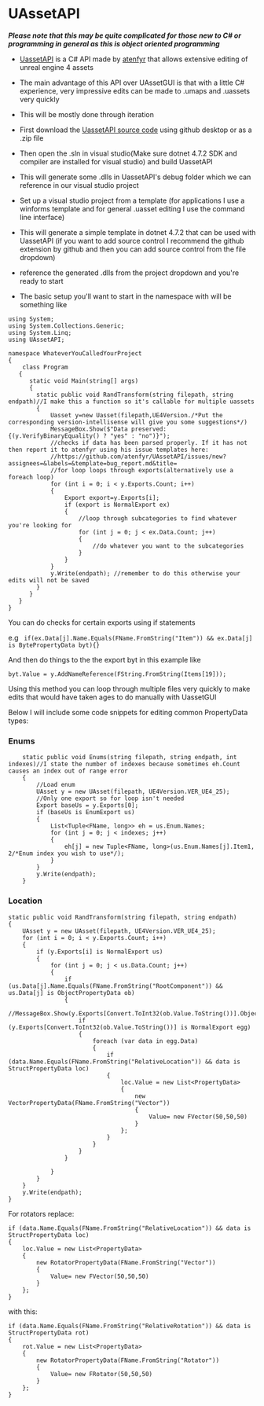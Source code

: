 # UAssetAPI

***Please note that this may be quite complicated for those new to C# or programming in general as this is object oriented programming***

- [UassetAPI](https://github.com/atenfyr/UAssetAPI) is a C# API made by [atenfyr](https://github.com/atenfyr) that allows extensive editing of unreal engine 4 assets
- The main advantage of this API over UAssetGUI is that with a little C# experience, very impressive edits can be made to .umaps and .uassets very quickly
- This will be mostly done through iteration

- First download the [UassetAPI source code](https://github.com/atenfyr/UAssetAPI) using github desktop or as a .zip file
- Then open the .sln in visual studio(Make sure dotnet 4.7.2 SDK and compiler are installed for visual studio) and build UassetAPI
- This will generate some .dlls in UassetAPI's debug folder which we can reference in our visual studio project
- Set up a visual studio project from a template (for applications I use a winforms template and for general .uasset editing I use the command line interface)
- This will generate a simple template in dotnet 4.7.2 that can be used with UassetAPI (if you want to add source control I recommend the github extension by github and then you can add source control from the file dropdown)
- reference the generated .dlls from the project dropdown and you're ready to start
- The basic setup you'll want to start in the namespace with will be something like
```
using System;
using System.Collections.Generic;
using System.Linq;
using UAssetAPI;

namespace WhateverYouCalledYourProject
{
    class Program
   {
      static void Main(string[] args)
      {
        static public void RandTransform(string filepath, string endpath)//I make this a function so it's callable for multiple uassets
        {
            Uasset y=new Uasset(filepath,UE4Version./*Put the corresponding version-intellisense will give you some suggestions*/)
            MessageBox.Show($"Data preserved:{(y.VerifyBinaryEquality() ? "yes" : "no")}");
            //checks if data has been parsed properly. If it has not then report it to atenfyr using his issue templates here:
            //https://github.com/atenfyr/UAssetAPI/issues/new?assignees=&labels=&template=bug_report.md&title=
            //for loop loops through exports(alternatively use a foreach loop)
            for (int i = 0; i < y.Exports.Count; i++)
            {
                Export export=y.Exports[i];
                if (export is NormalExport ex)
                {
                    //loop through subcategories to find whatever you're looking for
                    for (int j = 0; j < ex.Data.Count; j++)
                    {
                        //do whatever you want to the subcategories
                    }
                }
            }
            y.Write(endpath); //remember to do this otherwise your edits will not be saved
        }
      }
   }
}
```
You can do checks for certain exports using if statements

e.g ``` if(ex.Data[j].Name.Equals(FName.FromString("Item")) && ex.Data[j] is BytePropertyData byt){}```

And then do things to the the export byt in this example like

```byt.Value = y.AddNameReference(FString.FromString(Items[19]));```

Using this method you can loop through multiple files very quickly to make edits that would have taken ages to do manually with UassetGUI

Below I will include some code snippets for editing common PropertyData types:
### Enums
```
    static public void Enums(string filepath, string endpath, int indexes)//I state the number of indexes because sometimes eh.Count causes an index out of range error
    {
        //Load enum
        UAsset y = new UAsset(filepath, UE4Version.VER_UE4_25);
        //Only one export so for loop isn't needed
        Export baseUs = y.Exports[0];
        if (baseUs is EnumExport us)
        {
            List<Tuple<FName, long>> eh = us.Enum.Names;
            for (int j = 0; j < indexes; j++)
            {
                eh[j] = new Tuple<FName, long>(us.Enum.Names[j].Item1, 2/*Enum index you wish to use*/);
            }
        }
        y.Write(endpath);
    }
```

### Location
```
static public void RandTransform(string filepath, string endpath)
{
    UAsset y = new UAsset(filepath, UE4Version.VER_UE4_25);
    for (int i = 0; i < y.Exports.Count; i++)
    {
        if (y.Exports[i] is NormalExport us)
        {
            for (int j = 0; j < us.Data.Count; j++)
            {
                if (us.Data[j].Name.Equals(FName.FromString("RootComponent")) && us.Data[j] is ObjectPropertyData ob)
                {
                    //MessageBox.Show(y.Exports[Convert.ToInt32(ob.Value.ToString())].ObjectName.ToString());
                    if (y.Exports[Convert.ToInt32(ob.Value.ToString())] is NormalExport egg)
                    {
                        foreach (var data in egg.Data)
                        {
                            if (data.Name.Equals(FName.FromString("RelativeLocation")) && data is StructPropertyData loc)
                            {
                                loc.Value = new List<PropertyData>
                                {
                                    new VectorPropertyData(FName.FromString("Vector"))
                                    {
                                        Value= new FVector(50,50,50)
                                    }
                                };
                            }
                        }
                    }
                }
                
            }
        }
    }
    y.Write(endpath);
}
```
For rotators replace:
```
if (data.Name.Equals(FName.FromString("RelativeLocation")) && data is StructPropertyData loc)
{
    loc.Value = new List<PropertyData>
    {
        new RotatorPropertyData(FName.FromString("Vector"))
        {
            Value= new FVector(50,50,50)
        }
    };
}
```
with this:
```
if (data.Name.Equals(FName.FromString("RelativeRotation")) && data is StructPropertyData rot)
{
    rot.Value = new List<PropertyData>
    {
        new RotatorPropertyData(FName.FromString("Rotator"))
        {
            Value= new FRotator(50,50,50)
        }
    };
}
```
